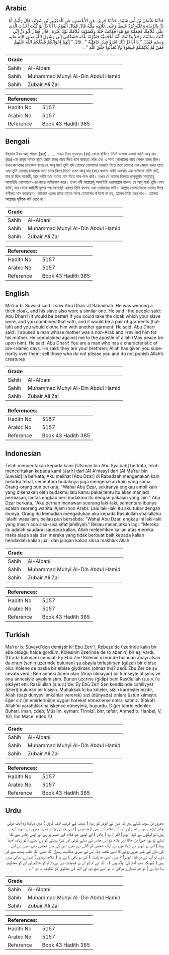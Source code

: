 ## Arabic


<div dir="rtl" lang="ar" style={{fontSize:'larger',backgroundColor:'#f8f9fa',padding:20}}>
حَدَّثَنَا عُثْمَانُ بْنُ أَبِي شَيْبَةَ، حَدَّثَنَا جَرِيرٌ، عَنِ الأَعْمَشِ، عَنِ الْمَعْرُورِ بْنِ سُوَيْدٍ، قَالَ رَأَيْتُ أَبَا ذَرٍّ بِالرَّبَذَةِ وَعَلَيْهِ بُرْدٌ غَلِيظٌ وَعَلَى غُلاَمِهِ مِثْلُهُ قَالَ فَقَالَ الْقَوْمُ يَا أَبَا ذَرٍّ لَوْ كُنْتَ أَخَذْتَ الَّذِي عَلَى غُلاَمِكَ فَجَعَلْتَهُ مَعَ هَذَا فَكَانَتْ حُلَّةً وَكَسَوْتَ غُلاَمَكَ ثَوْبًا غَيْرَهُ ‏.‏ قَالَ فَقَالَ أَبُو ذَرٍّ إِنِّي كُنْتُ سَابَبْتُ رَجُلاً وَكَانَتْ أُمُّهُ أَعْجَمِيَّةً فَعَيَّرْتُهُ بِأُمِّهِ فَشَكَانِي إِلَى رَسُولِ اللَّهِ صلى الله عليه وسلم فَقَالَ ‏"‏ يَا أَبَا ذَرٍّ إِنَّكَ امْرُؤٌ فِيكَ جَاهِلِيَّةٌ ‏"‏ ‏.‏ قَالَ ‏"‏ إِنَّهُمْ إِخْوَانُكُمْ فَضَّلَكُمُ اللَّهُ عَلَيْهِمْ فَمَنْ لَمْ يُلاَئِمْكُمْ فَبِيعُوهُ وَلاَ تُعَذِّبُوا خَلْقَ اللَّهِ ‏"‏ ‏.‏
</div>
<div style={{backgroundColor:'#f8f9fa',padding:20, marginBottom: 10}}><table> <thead> <tr> <th>Grade</th> <th></th> </tr> </thead> <tbody> <tr><td>Sahih</td><td>Al-Albani</td></tr><tr><td>Sahih</td><td>Muhammad Muhyi Al-Din Abdul Hamid</td></tr><tr><td>Sahih</td><td>Zubair Ali Zai</td></tr></tbody></table><table> <thead> <tr> <th>References:</th> <th></th> </tr> </thead> <tbody><tr><td>Hadith No</td><td>5157</td></tr><tr><td>Arabic No</td><td>5157</td></tr><tr><td>Reference</td><td>Book 43 Hadith 385</td></tr></tbody></table></div>

## Bengali


<div dir="ltr" lang="bn" style={{fontSize:'larger',backgroundColor:'#f8f9fa',padding:20}}>
উছমান ইবন আবূ শায়বা (রহঃ) ...... মারূর ইবন সুওায়েদ (রাঃ) থেকে বর্ণিত। তিনি বলেনঃ একদা আমি আবূ যার (রাঃ)-কে রাব্‌যা নামক স্থানে মোটা চাদর গায়ে দিয়ে বসে থাকতে দেখি এবং এ সময় গোলামের গায়ে সেরূপ চাদর ছিল। তখন কাওমের লোকেলা বলেঃ হে আবূ যার! তুমি যদি তোমার গোলামের চাদরটা নিতে তবে তোমার এক জোড়া চাদর হতো এবং তুমি তোমার চাকরকে অন্য চাদর কিনে দিতে! তখন আবূ যার (রাঃ) বলেনঃ আমি একবার এক ব্যক্তিকে গালি দেই, যার মা ছিল আজমী, আর আমি তার মায়ের নাম নিয়ে গাল-মন্দ করি। তখন সে আমার বিরুদ্ধে রাসূলুল্লাহ সাল্লাল্লাহু আলাইহি ওয়াসাল্লাম-এর কাছে অভিযোগ করে। তখন নবী সাল্লাল্লাহু আলাইহি ওয়াসাল্লাম বলেনঃ হে আবূ যার! তুমি এমন ব্যক্তি, যার থেকে জাহিলী যুগের গন্ধ আসছে! এরপর তিনি বলেনঃ এরা তোমাদের ভাই। আল্লাহ্‌ তোমাদেরকে তাদের উপর ফযীলত দান করেছেন। কাজেই এদের মাঝে যাদের সাথে তোমাদের বনিবনা না হয়, তাদের বিক্রি করে দাও। তোমরা আল্লাহ্‌র সৃষ্টিকে কষ্ট দেবে না।
</div>
<div style={{backgroundColor:'#f8f9fa',padding:20, marginBottom: 10}}><table> <thead> <tr> <th>Grade</th> <th></th> </tr> </thead> <tbody> <tr><td>Sahih</td><td>Al-Albani</td></tr><tr><td>Sahih</td><td>Muhammad Muhyi Al-Din Abdul Hamid</td></tr><tr><td>Sahih</td><td>Zubair Ali Zai</td></tr></tbody></table><table> <thead> <tr> <th>References:</th> <th></th> </tr> </thead> <tbody><tr><td>Hadith No</td><td>5157</td></tr><tr><td>Arabic No</td><td>5157</td></tr><tr><td>Reference</td><td>Book 43 Hadith 385</td></tr></tbody></table></div>

## English


<div dir="ltr" lang="en" style={{fontSize:'larger',backgroundColor:'#f8f9fa',padding:20}}>
Ma’rur b. Suwaid said :I saw Abu Dharr at Rabadhah. He was wearing a thick cloak, and his slave also wore a similar one. He said : the people said: Abu Dharr! (it would be better) if you could take the cloak which your slave wore, and you combined that with, and it would be a pair of garments (hullah) and you would clothe him with another garment. He said: Abu Dharr said : I abused a man whose mother was a non-Arab and I reviled him for his mother. He complained against me to the apostle of allah (May peace be upon him). He said: Abu Dharr! You are a man who has a characteristic of pre-Islamic days. He said: they are your brethren; Allah has given you superiority over them; sell those who do not please you and do not punish Allah’s creatures
</div>
<div style={{backgroundColor:'#f8f9fa',padding:20, marginBottom: 10}}><table> <thead> <tr> <th>Grade</th> <th></th> </tr> </thead> <tbody> <tr><td>Sahih</td><td>Al-Albani</td></tr><tr><td>Sahih</td><td>Muhammad Muhyi Al-Din Abdul Hamid</td></tr><tr><td>Sahih</td><td>Zubair Ali Zai</td></tr></tbody></table><table> <thead> <tr> <th>References:</th> <th></th> </tr> </thead> <tbody><tr><td>Hadith No</td><td>5157</td></tr><tr><td>Arabic No</td><td>5157</td></tr><tr><td>Reference</td><td>Book 43 Hadith 385</td></tr></tbody></table></div>

## Indonesian


<div dir="ltr" lang="id" style={{fontSize:'larger',backgroundColor:'#f8f9fa',padding:20}}>
Telah menceritakan kepada kami [Utsman bin Abu Syaibah] berkata, telah menceritakan kepada kami [Jarir] dari [Al A'masy] dari [Al Ma'rur bin Suwaid] ia berkata; Aku melihat [Abu Dzar] di Rabadzah mengenakan kain beludru tebal, sementara budaknya juga mengenakan kain yang sama. Orang-orang pun berkata, "Wahai Abu Dzar, sekiranya engkau ambil kain yang dikenakan oleh budakmu lalu kamu pakai tentu itu akan manjadi perhiasan, lantas engkau beri budakmu itu dengan pakaian yang lain." Abu Dzar berkata, "Aku pernah menawan seorang laki-laki, sementara ibunya adalah seorang wanita 'Ajam (non Arab). Lalu laki-laki itu aku tukar dengan ibunya. Orang itu kemudian mengadukan aku kepada Rasulullah shallallahu 'alaihi wasallam, beliau pun bersabda: "Wahai Abu Dzar, engkau ini laki-laki yang masih ada sisa-sisa sifat jahilliyah." Beliau melanjutkan lagi: "Mereka itu adalah saudara-saudara kalian, Allah melebihkan kalian atas mereka. maka siapa saja dari mereka yang tidak berbuat baik kepada kalian hendaklah kalian jual, dan jangan kalian siksa makhluk Allah
</div>
<div style={{backgroundColor:'#f8f9fa',padding:20, marginBottom: 10}}><table> <thead> <tr> <th>Grade</th> <th></th> </tr> </thead> <tbody> <tr><td>Sahih</td><td>Al-Albani</td></tr><tr><td>Sahih</td><td>Muhammad Muhyi Al-Din Abdul Hamid</td></tr><tr><td>Sahih</td><td>Zubair Ali Zai</td></tr></tbody></table><table> <thead> <tr> <th>References:</th> <th></th> </tr> </thead> <tbody><tr><td>Hadith No</td><td>5157</td></tr><tr><td>Arabic No</td><td>5157</td></tr><tr><td>Reference</td><td>Book 43 Hadith 385</td></tr></tbody></table></div>

## Turkish


<div dir="ltr" lang="tr" style={{fontSize:'larger',backgroundColor:'#f8f9fa',padding:20}}>
Ma'rur b. Süveyd'den demiştir ki: Ebu Zerr'i, Rebeze'de üzerinde kalın bir aba olduğu halde gördüm. Kölesinin üzerinde de (o abanın) bir eşi vardı. (Orada bulunan) cemaat: Ey Ebû Zer! Kölenin üzerinde bulunan abayı alsan da onun (senin üzerinde bulunan) şu abayla birleştirsen (güzel) bir elbise olur. Kölene de başka bir elbise giydirsen (olmaz mı)? dedi. Ebu Zer de şu cevabı verdi; Ben annesi Acem olan (Arap olmayan) bir kimseyle atışmış ve onu annesiyle ayıplamıştım. Bunun üzerine (gidip) beni Rasûlullah (s.a.v.)'e şikâyet etti. Rasûlullah (s.a.v.)'de: Ey Ebû Zer! Sen kendisinde cahiliyyet (izleri) bulunan bir kişisin. Muhakkak ki bu köleler, sizin kardeşlerinizdir, Allah (bazı dünyevi imkânlar vererek) sizi (dünyada) onlara üstün kılmıştır. Eğer siz (in emirleriniz)e uygun hareket etmezlerse onları satınız. (Fakat) Allah'ın yarattıklarına işkence etmeyiniz, buyurdu. Diğer tahric edenler: Buhari. iman, cdeb; Müslim, eyman: Tirmizî, birr, tefsir; Ahmed b. Hanbel, V, 161, İbn Mace. edeb 10
</div>
<div style={{backgroundColor:'#f8f9fa',padding:20, marginBottom: 10}}><table> <thead> <tr> <th>Grade</th> <th></th> </tr> </thead> <tbody> <tr><td>Sahih</td><td>Al-Albani</td></tr><tr><td>Sahih</td><td>Muhammad Muhyi Al-Din Abdul Hamid</td></tr><tr><td>Sahih</td><td>Zubair Ali Zai</td></tr></tbody></table><table> <thead> <tr> <th>References:</th> <th></th> </tr> </thead> <tbody><tr><td>Hadith No</td><td>5157</td></tr><tr><td>Arabic No</td><td>5157</td></tr><tr><td>Reference</td><td>Book 43 Hadith 385</td></tr></tbody></table></div>

## Urdu


<div dir="rtl" lang="ur" style={{fontSize:'larger',backgroundColor:'#f8f9fa',padding:20}}>
معرور بن سوید کہتے ہیں کہ میں نے ابوذر کو ربذہ ( مدینہ کے قریب ایک گاؤں ) میں دیکھا وہ ایک موٹی چادر اوڑھے ہوئے تھے اور ان کے غلام کے بھی ( جسم پر ) اسی جیسی چادر تھی، معرور بن سوید کہتے ہیں: تو لوگوں نے کہا: ابوذر! اگر تم وہ ( چادر ) لے لیتے جو غلام کے جسم پر ہے اور اپنی چادر سے ملا لیتے تو پورا جوڑا بن جاتا اور غلام کو اس چادر کے بدلے کوئی اور کپڑا پہننے کو دے دیتے ( تو زیادہ اچھا ہوتا ) اس پر ابوذر نے کہا: میں نے ایک شخص کو گالی دی تھی، اس کی ماں عجمی تھی، میں نے اس کی ماں کے غیر عربی ہونے کا اسے طعنہ دیا، اس نے میری شکایت رسول اللہ صلی اللہ علیہ وسلم سے کر دی، تو آپ نے فرمایا: ابوذر! تم میں ابھی جاہلیت ( کی بو باقی ) ہے وہ ( غلام، لونڈی ) تمہارے بھائی بہن، ہیں ( کیونکہ سب آدم کی اولاد ہیں ) ، اللہ نے تم کو ان پر فضیلت دی ہے، ( تم کو حاکم اور ان کو محکوم بنا دیا ہے ) تو جو تمہارے موافق نہ ہو اسے بیچ دو، اور اللہ کی مخلوق کو تکلیف نہ دو ۱؎ ۔
</div>
<div style={{backgroundColor:'#f8f9fa',padding:20, marginBottom: 10}}><table> <thead> <tr> <th>Grade</th> <th></th> </tr> </thead> <tbody> <tr><td>Sahih</td><td>Al-Albani</td></tr><tr><td>Sahih</td><td>Muhammad Muhyi Al-Din Abdul Hamid</td></tr><tr><td>Sahih</td><td>Zubair Ali Zai</td></tr></tbody></table><table> <thead> <tr> <th>References:</th> <th></th> </tr> </thead> <tbody><tr><td>Hadith No</td><td>5157</td></tr><tr><td>Arabic No</td><td>5157</td></tr><tr><td>Reference</td><td>Book 43 Hadith 385</td></tr></tbody></table></div>